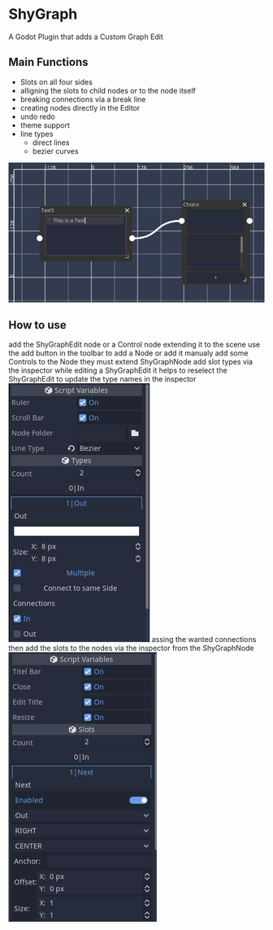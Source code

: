 # ShyGraph


A Godot Plugin that adds a Custom Graph Edit

## Main Functions

- Slots on all four sides
- alligning the slots to child nodes or to the node itself
- breaking connections via a break line
- creating  nodes directly in the Editor
- undo redo
- theme support
- line types
  - direct lines
  - bezier curves

![Preview](Thumbnails/InEditor.png)

## How to use

add the ShyGraphEdit node or a Control node extending it to the scene
use the add button in the toolbar to add a Node
	or add it manualy
add some Controls to the Node
	they must extend ShyGraphNode
add slot types via the inspector while editing a ShyGraphEdit
	it helps to reselect the ShyGraphEdit to update the type names in the inspector
![EditorInspector](Thumbnails/NodeEditorInspector.png)
assing the wanted connections
then add the slots to the nodes via the inspector from the ShyGraphNode
![NodeInspector](Thumbnails/NodeInspector.png)



